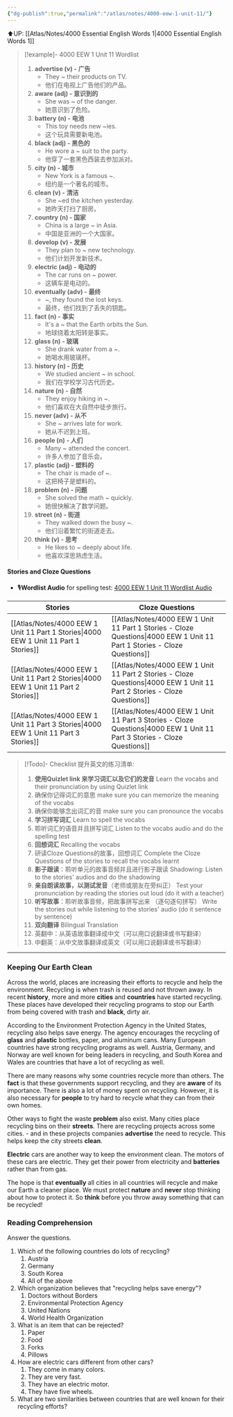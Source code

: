 ```yaml
---
{"dg-publish":true,"permalink":"/atlas/notes/4000-eew-1-unit-11/"}
---
```


⬆️UP: [[Atlas/Notes/4000 Essential English Words 1\|4000 Essential English Words 1]]

> [!example]- 4000 EEW 1 Unit 11 Wordlist
> 1. **advertise (v) - 广告**
>     - They ~ their products on TV.
>     - 他们在电视上广告他们的产品。
> 2. **aware (adj) - 意识到的**
>     - She was ~ of the danger.
>    - 她意识到了危险。
>3. **battery (n) - 电池**
>     - This toy needs new ~ies.
>     - 这个玩具需要新电池。
> 4. **black (adj) - 黑色的**
>     - He wore a ~ suit to the party.
>     - 他穿了一套黑色西装去参加派对。
> 5. **city (n) - 城市**
>     - New York is a famous ~.
>    - 纽约是一个著名的城市。
> 6. **clean (v) - 清洁**
>     - She ~ed the kitchen yesterday.
>     - 她昨天打扫了厨房。
> 7. **country (n) - 国家**
>     - China is a large ~ in Asia.
>     - 中国是亚洲的一个大国家。
> 8. **develop (v) - 发展**
>     - They plan to ~ new technology.
>     - 他们计划开发新技术。
> 9. **electric (adj) - 电动的**
>     - The car runs on ~ power.
>     - 这辆车是电动的。
> 10. **eventually (adv) - 最终**
>     - ~, they found the lost keys.
>     - 最终，他们找到了丢失的钥匙。
> 11. **fact (n) - 事实**
>     - It's a ~ that the Earth orbits the Sun.
>     - 地球绕着太阳转是事实。
> 12. **glass (n) - 玻璃**
>     - She drank water from a ~.
>     - 她喝水用玻璃杯。
> 13. **history (n) - 历史**
>     - We studied ancient ~ in school.
>     - 我们在学校学习古代历史。
> 14. **nature (n) - 自然**
>     - They enjoy hiking in ~.
>     - 他们喜欢在大自然中徒步旅行。
> 15. **never (adv) - 从不**
>     - She ~ arrives late for work.
>     - 她从不迟到上班。
> 16. **people (n) - 人们**
>     - Many ~ attended the concert.
>     - 许多人参加了音乐会。
> 17. **plastic (adj) - 塑料的**
>     - The chair is made of ~.
>     - 这把椅子是塑料的。
> 18. **problem (n) - 问题**
>     - She solved the math ~ quickly.
>     - 她很快解决了数学问题。
> 19. **street (n) - 街道**
>     - They walked down the busy ~.
>     - 他们沿着繁忙的街道走去。
> 20. **think (v) - 思考**
>     - He likes to ~ deeply about life.
>     - 他喜欢深思熟虑生活。

#### Stories and Cloze Questions
- 🎙️**Wordlist Audio** for spelling test: [4000 EEW 1 Unit 11 Wordlist Audio](https://drive.google.com/file/d/1V63sbwqu2WZU7I2Eu1uimwuP9zewXWer/view?usp=drive_link)

| Stories                               | Cloze Questions                                         |
| ------------------------------------- | ------------------------------------------------------- |
| [[Atlas/Notes/4000 EEW 1 Unit 11 Part 1 Stories\|4000 EEW 1 Unit 11 Part 1 Stories]] | [[Atlas/Notes/4000 EEW 1 Unit 11 Part 1 Stories - Cloze Questions\|4000 EEW 1 Unit 11 Part 1 Stories - Cloze Questions]] |
| [[Atlas/Notes/4000 EEW 1 Unit 11 Part 2 Stories\|4000 EEW 1 Unit 11 Part 2 Stories]] | [[Atlas/Notes/4000 EEW 1 Unit 11 Part 2 Stories - Cloze Questions\|4000 EEW 1 Unit 11 Part 2 Stories - Cloze Questions]] |
| [[Atlas/Notes/4000 EEW 1 Unit 11 Part 3 Stories\|4000 EEW 1 Unit 11 Part 3 Stories]] | [[Atlas/Notes/4000 EEW 1 Unit 11 Part 3 Stories - Cloze Questions\|4000 EEW 1 Unit 11 Part 3 Stories - Cloze Questions]] |

> [!Todo]- Checklist 提升英文的练习清单:
> 
> 1. **使用Quizlet link 来学习词汇以及它们的发音** 
>    Learn the vocabs and their pronunciation by using Quizlet link
>	1. 确保你记得词汇的意思 
>	   make sure you can memorize the meaning of the vocabs
>	2. 确保你能够念出词汇的音 
>	   make sure you can pronounce the vocabs
> 2. **学习拼写词汇** Learn to spell the vocabs
>	1. 聆听词汇的语音并且拼写词汇 
>	   Listen to the vocabs audio and do the spelling test
> 3. **回想词汇** Recalling the vocabs
>	1. 研读Cloze Questions的故事，回想词汇 
>	   Complete the Cloze Questions of the stories to recall the vocabs learnt
> 4. **影子跟读**：聆听单元的故事音频并且进行影子跟读 
>    Shadowing: Listen to the stories' audios and do the shadowing
> 5. **亲自朗读故事，以测试发音**（老师或朋友在旁纠正）
>    Test your pronunciation by reading the stories out loud (do it with a teacher)
> 6. **听写故事**：聆听故事音频，把故事拼写出来 （逐句逐句拼写）
>   Write the stories out while listening to the stories' audio (do it sentence by sentence)
> 7. **双向翻译** Bilingual Translation 
> 	1. 英翻中：从英语故事翻译成中文（可以用口说翻译或书写翻译）
> 	2. 中翻英：从中文故事翻译成英文（可以用口说翻译或书写翻译）

---
### Keeping Our Earth Clean

Across the world, places are increasing their efforts to recycle and help the environment. Recycling is when trash is reused and not thrown away. In recent **history**, more and more **cities** and **countries** have started recycling. These places have developed their recycling programs to stop our Earth from being covered with trash and **black**, dirty air. 

According to the Environment Protection Agency in the United States, recycling also helps save energy. The agency encourages the recycling of **glass** and **plastic** bottles, paper, and aluminum cans. Many European countries have strong recycling programs as well. Austria, Germany, and Norway are well known for being leaders in recycling, and South Korea and Wales are countries that have a lot of recycling as well.

There are many reasons why some countries recycle more than others. The **fact** is that these governments support recycling, and they are **aware** of its importance. There is also a lot of money spent on recycling. However, it is also necessary for **people** to try hard to recycle what they can from their own homes.

Other ways to fight the waste **problem** also exist. Many cities place recycling bins on their **streets**. There are recycling projects across some cities. - and in these projects companies **advertise** the need to recycle. This helps keep the city streets **clean**. 

**Electric** cars are another way to keep the environment clean. The motors of these cars are electric. They get their power from electricity and **batteries** rather than from gas.

The hope is that **eventually** all cities in all countries will recycle and make our Earth a cleaner place. We must protect **nature** and **never** stop thinking about how to protect it. So **think** before you throw away something that can be recycled!

### Reading Comprehension
Answer the questions.
1. Which of the following countries do lots of recycling?
	1. Austria
	2. Germany
	3. South Korea
	4. All of the above
2. Which organization believes that "recycling helps save energy"?
	1. Doctors without Borders
	2. Environmental Protection Agency
	3. United Nations
	4. World Health Organization
3. What is an item that can be rejected?
	1. Paper
	2. Food
	3. Forks
	4. Pillows
4. How are electric cars different from other cars?
	1. They come in many colors.
	2. They are very fast.
	3. They have an electric motor.
	4. They have five wheels.
5. What are two similarities between countries that are well known for their recycling efforts?











